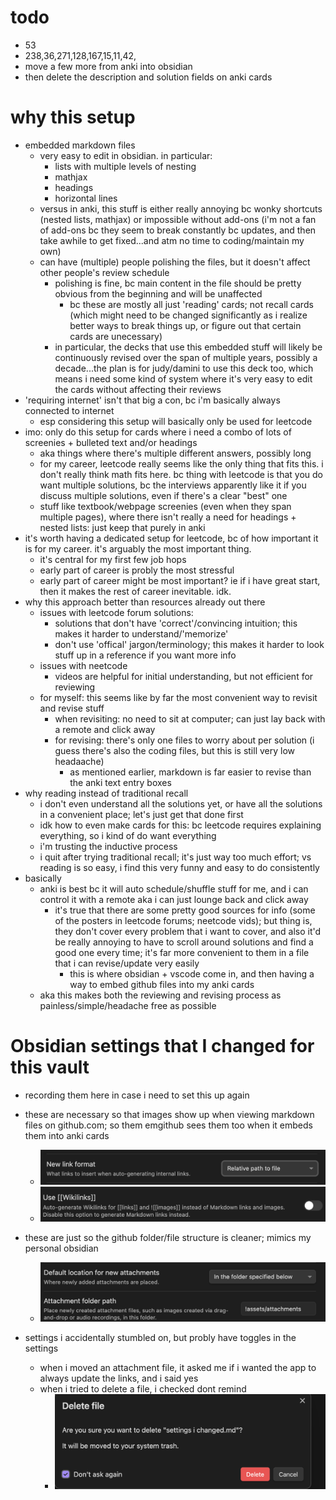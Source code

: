 # todo
- 53
- 238,36,271,128,167,15,11,42,
- move a few more from anki into obsidian
- then delete the description and solution fields on anki cards


# why this setup
- embedded markdown files
	- very easy to edit in obsidian. in particular:
		- lists with multiple levels of nesting
		- mathjax
		- headings
		- horizontal lines
	- versus in anki, this stuff is either really annoying bc wonky shortcuts (nested lists, mathjax) or impossible without add-ons (i'm not a fan of add-ons bc they seem to break constantly bc updates, and then take awhile to get fixed...and atm no time to coding/maintain my own)
	- can have (multiple) people polishing the files, but it doesn't affect other people's review schedule
		- polishing is fine, bc main content in the file should be pretty obvious from the beginning and will be unaffected
			- bc these are mostly all just 'reading' cards; not recall cards (which might need to be changed significantly as i realize better ways to break things up, or figure out that certain cards are unecessary)
		- in particular, the decks that use this embedded stuff will likely be continuously revised over the span of multiple years, possibly a decade...the plan is for judy/damini to use this deck too, which means i need some kind of system where it's very easy to edit the cards without affecting their reviews
- 'requiring internet' isn't that big a con, bc i'm basically always connected to internet
	- esp considering this setup will basically only be used for leetcode
- imo: only do this setup for cards where i need a combo of lots of screenies + bulleted text and/or headings
	- aka things where there's multiple different answers, possibly long
	- for my career, leetcode really seems like the only thing that fits this. i don't really think math fits here. bc thing with leetcode is that you do want multiple solutions, bc the interviews apparently like it if you discuss multiple solutions, even if there's a clear "best" one
	- stuff like textbook/webpage screenies (even when they span multiple pages), where there isn't really a need for headings + nested lists: just keep that purely in anki
- it's worth having a dedicated setup for leetcode, bc of how important it is for my career. it's arguably the most important thing.
	- it's central for my first few job hops
	- early part of career is probly the most stressful
	- early part of career might be most important? ie if i have great start, then it makes the rest of career inevitable. idk.
- why this approach better than resources already out there
	- issues with leetcode forum solutions:
		- solutions that don't have 'correct'/convincing intuition; this makes it harder to understand/'memorize'
		- don't use 'offical' jargon/terminology; this makes it harder to look stuff up in a reference if you want more info
	- issues with neetcode
		- videos are helpful for initial understanding, but not efficient for reviewing
	- for myself: this seems like by far the most convenient way to revisit and revise stuff
		- when revisiting: no need to sit at computer; can just lay back with a remote and click away
		- for revising: there's only one files to worry about per solution (i guess there's also the coding files, but this is still very low headaache)
			- as mentioned earlier, markdown is far easier to revise than the anki text entry boxes
- why reading instead of traditional recall
	- i don't even understand all the solutions yet, or have all the solutions in a convenient place; let's just get that done first
	- idk how to even make cards for this: bc leetcode requires explaining everything, so i kind of do want everything
	- i'm trusting the inductive process
	- i quit after trying traditional recall; it's just way too much effort; vs reading is so easy, i find this very funny and easy to do consistently
- basically
	- anki is best bc it will auto schedule/shuffle stuff for me, and i can control it with a remote aka i can just lounge back and click away
		- it's true that there are some pretty good sources for info (some of the posters in leetcode forums; neetcode vids); but thing is, they don't cover every problem that i want to cover, and also it'd be really annoying to have to scroll around solutions and find a good one every time; it's far more convenient to them in a file that i can revise/update very easily
			- this is where obsidian + vscode come in, and then having a way to embed github files into my anki cards
	- aka this makes both the reviewing and revising process as painless/simple/headache free as possible





# Obsidian settings that I changed for this vault
- recording them here in case i need to set this up again
- these are necessary so that images show up when viewing markdown files on github.com; so them emgithub sees them too when it embeds them into anki cards
	- ![](!assets/attachments/Pasted%20image%2020240224004117.png)
	- ![](!assets/attachments/Pasted%20image%2020240224004445.png)

- these are just so the github folder/file structure is cleaner; mimics my personal obsidian
	- ![](!assets/attachments/Pasted%20image%2020240224004123.png)
- settings i accidentally stumbled on, but probly have toggles in the settings
	- when i moved an attachment file, it asked me if i wanted the app to always update the links, and i said yes
	- when i tried to delete a file, i checked dont remind
		- ![](!assets/attachments/Pasted%20image%2020240224005640.png)